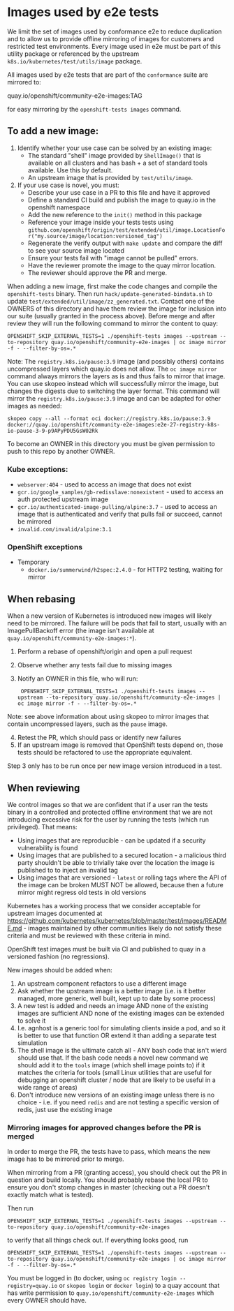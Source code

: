 # Images used by e2e tests

We limit the set of images used by conformance e2e to reduce duplication and to allow us to provide offline mirroring of images for customers and restricted test environments. Every image used in e2e must be part of this utility package or referenced by the upstream `k8s.io/kubernetes/test/utils/image` package.

All images used by e2e tests that are part of the `conformance` suite are mirrored to:

  quay.io/openshift/community-e2e-images:TAG

for easy mirroring by the `openshift-tests images` command.

## To add a new image:

1. Identify whether your use case can be solved by an existing image:
   * The standard "shell" image provided by `ShellImage()` that is available on all clusters and has bash + a set of standard tools available. Use this by default.
   * An upstream image that is provided by `test/utils/image`.
2. If your use case is novel, you must:
   * Describe your use case in a PR to this file and have it approved
   * Define a standard CI build and publish the image to quay.io in the openshift namespace
   * Add the new reference to the `init()` method in this package
   * Reference your image inside your tests tests using `github.com/openshift/origin/test/extended/util/image.LocationFor("my.source/image/location:versioned_tag")`
   * Regenerate the verify output with `make update` and compare the diff to see your source image located
   * Ensure your tests fail with "image cannot be pulled" errors.
   * Have the reviewer promote the image to the quay mirror location.
   * The reviewer should approve the PR and merge.

When adding a new image, first make the code changes and compile the `openshift-tests` binary. Then run `hack/update-generated-bindata.sh` to update `test/extended/util/image/zz_generated.txt`. Contact one of the OWNERS of this directory and have them review the image for inclusion into our suite (usually granted in the process above). Before merge and after review they will run the following command to mirror the content to quay:

    OPENSHIFT_SKIP_EXTERNAL_TESTS=1 ./openshift-tests images --upstream --to-repository quay.io/openshift/community-e2e-images | oc image mirror -f - --filter-by-os=.*

Note: The `registry.k8s.io/pause:3.9` image (and possibly others) contains uncompressed layers which quay.io does not allow.  The `oc image mirror` command always
mirrors the layers as is and thus fails to mirror that image.  You can use skopeo instead which will successfully mirror the image, but changes the 
digests due to switching the layer format.  This command will mirror the `registry.k8s.io/pause:3.9` image and can be adapted for other images as needed:

    skopeo copy --all --format oci docker://registry.k8s.io/pause:3.9 docker://quay.io/openshift/community-e2e-images:e2e-27-registry-k8s-io-pause-3-9-p9APyPDU5GsW02Rk

To become an OWNER in this directory you must be given permission to push to this repo by another OWNER.

### Kube exceptions:

* `webserver:404` - used to access an image that does not exist
* `gcr.io/google_samples/gb-redisslave:nonexistent` - used to access an auth protected upstream image
* `gcr.io/authenticated-image-pulling/alpine:3.7` - used to access an image that is authenticated and verify that pulls fail or succeed, cannot be mirrored
* `invalid.com/invalid/alpine:3.1`

### OpenShift exceptions

* Temporary
  * `docker.io/summerwind/h2spec:2.4.0` - for HTTP2 testing, waiting for mirror

## When rebasing

When a new version of Kubernetes is introduced new images will likely need to be mirrored. The failure will be pods that fail to start, usually with an ImagePullBackoff error (the image isn't available at `quay.io/openshift/community-e2e-images:*`).

1. Perform a rebase of openshift/origin and open a pull request
2. Observe whether any tests fail due to missing images
3. Notify an OWNER in this file, who will run:

        OPENSHIFT_SKIP_EXTERNAL_TESTS=1 ./openshift-tests images --upstream --to-repository quay.io/openshift/community-e2e-images | oc image mirror -f - --filter-by-os=.*

  Note: see above information about using skopeo to mirror images that contain uncompressed layers, such as the `pause` image.

4. Retest the PR, which should pass or identify new failures
5. If an upstream image is removed that OpenShift tests depend on, those tests should be refactored to use the appropriate equivalent.

Step 3 only has to be run once per new image version introduced in a test.


## When reviewing

We control images so that we are confident that if a user ran the tests binary in a controlled and protected offline environment that we are not introducing excessive risk for the user by running the tests (which run privileged). That means:

* Using images that are reproducible - can be updated if a security vulnerability is found
* Using images that are published to a secured location - a malicious third party shouldn't be able to trivially take over the location the image is published to to inject an invalid tag
* Using images that are versioned - `latest` or rolling tags where the API of the image can be broken MUST NOT be allowed, because then a future mirror might regress old tests in old versions

Kubernetes has a working process that we consider acceptable for upstream images documented at https://github.com/kubernetes/kubernetes/blob/master/test/images/README.md - images maintained by other communities likely do not satisfy these criteria and must be reviewed with these criteria in mind.

OpenShift test images must be built via CI and published to quay in a versioned fashion (no regressions).

New images should be added when:

1. An upstream component refactors to use a different image
  1. Ask whether the upstream image is a better image (i.e. is it better managed, more generic, well built, kept up to date by some process)
2. A new test is added and needs an image AND none of the existing images are sufficient AND none of the existing images can be extended to solve it
  1. I.e. agnhost is a generic tool for simulating clients inside a pod, and so it is better to use that function OR extend it than adding a separate test simulation
  2. The shell image is the ultimate catch all - ANY bash code that isn't wierd should use that.  If the bash code needs a novel new command we should add it to the `tools` image (which shell image points to) if it matches the criteria for tools (small Linux utilities that are useful for debugging an openshift cluster / node that are likely to be useful in a wide range of areas)
  3. Don't introduce new versions of an existing image unless there is no choice - i.e. if you need `redis` and are not testing a specific version of redis, just use the existing image

### Mirroring images for approved changes before the PR is merged

In order to merge the PR, the tests have to pass, which means the new image has to be mirrored prior to merge.

When mirroring from a PR (granting access), you should check out the PR in question and build locally. You should probably rebase the local PR to ensure you don't stomp changes in master (checking out a PR doesn't exactly match what is tested).

Then run

    OPENSHIFT_SKIP_EXTERNAL_TESTS=1 ./openshift-tests images --upstream --to-repository quay.io/openshift/community-e2e-images

to verify that all things check out. If everything looks good, run

    OPENSHIFT_SKIP_EXTERNAL_TESTS=1 ./openshift-tests images --upstream --to-repository quay.io/openshift/community-e2e-images | oc image mirror -f - --filter-by-os=.*

You must be logged in (to docker, using `oc registry login --registry=quay.io` or `skopeo login` or `docker login`) to a quay account that has write permission to `quay.io/openshift/community-e2e-images` which every OWNER should have.

